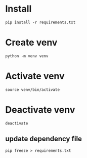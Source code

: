 # Install

`pip install -r requirements.txt`

# Create venv
`python -m venv venv`

# Activate venv
`source venv/bin/activate`

# Deactivate venv
`deactivate`

## update dependency file
`pip freeze > requirements.txt`